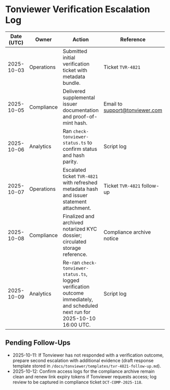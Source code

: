 # Tonviewer Verification Escalation Log

| Date (UTC) | Owner | Action | Reference | Outcome |
| --- | --- | --- | --- | --- |
| 2025-10-03 | Operations | Submitted initial verification ticket with metadata bundle. | Ticket `TVR-4821` | Acknowledged by Tonviewer support; verification pending. |
| 2025-10-05 | Compliance | Delivered supplemental issuer documentation and proof-of-mint hash. | Email to support@tonviewer.com | Awaiting confirmation that documents were received. |
| 2025-10-06 | Analytics | Ran `check-tonviewer-status.ts` to confirm status and hash parity. | Script log | Jetton still unverified (`none`). Follow-up required. |
| 2025-10-07 | Operations | Escalated ticket `TVR-4821` with refreshed metadata hash and issuer statement attachment. | Ticket `TVR-4821` follow-up | Tonviewer support acknowledged escalation and queued for reviewer assignment; submitted digest `1e2ee164089558184acd118d05400f7e6ba9adbef6885b378df629bd84f8aab4` and `/docs/tonviewer/dct-issuer-statement.pdf`. |
| 2025-10-08 | Compliance | Finalized and archived notarized KYC dossier; circulated storage reference. | Compliance archive notice | Stored at `s3://dynamic-compliance/kyc/dct/2025-10-08/` with access audit log updated and credentials rotation confirmed. |
| 2025-10-09 | Analytics | Re-ran `check-tonviewer-status.ts`, logged verification outcome immediately, and scheduled next run for 2025-10-10 16:00 UTC. | Script log | Verification flag remains `none`; follow-up run queued, verification journal timestamped 2025-10-09 16:02 UTC. |

## Pending Follow-Ups

- 2025-10-11: If Tonviewer has not responded with a verification outcome, prepare second escalation with additional evidence (draft response template stored in `/docs/tonviewer/templates/tvr-4821-follow-up.md`).
- 2025-10-12: Confirm access logs for the compliance archive remain clean and renew link expiry tokens if Tonviewer requests access; log review to be captured in compliance ticket `DCT-COMP-2025-118`.
